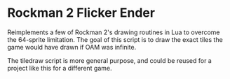 # Rockman 2 Flicker Ender

Reimplements a few of Rockman 2's drawing routines in Lua to overcome the 64-sprite limitation. The goal of this script is to draw the exact tiles the game would have drawn if OAM was infinite.

The tiledraw script is more general purpose, and could be reused for a project like this for a different game.

